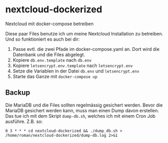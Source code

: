 # nextcloud-dockerized
Nextcloud mit docker-compose betreiben

Diese paar Files benutze ich um meine Nextcloud Installation zu betreiben. Und so funktioniert es auch bei dir:

1. Passe evtl. die zwei Pfade im docker-compose.yaml an. Dort wird die Datenbank und die Files abgelegt.
2. Kopiere `db.env.template` nach `db.env`
3. Kopiere `letsencrypt.env.template` nach `letsencrypt.env`
4. Setze die Variablen in der Datei `db.env` und `letsencrypt.env`
5. Starte das Ganze mit `docker-compose up`

## Backup
Die MariaDB und die Files sollten regelmässig gesichert werden. Bevor die MariaDB gesichert werden kann, muss
man einen Dump davon erstellen. Das tue ich mit dem Skript `dump-db.sh`, welches ich mit einem Cron Job ausführe.
Z.B. so:

```
0 3 * * * cd nextcloud-dockerized && ./dump_db.sh > /home/roman/nextcloud-dockerized/dump-db.log 2>&1
```
